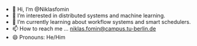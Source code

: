- 👋 Hi, I’m @Niklasfomin
- 👀 I’m interested in distributed systems and machine learning.
- 🌱 I’m currently learning about workflow systems and smart schedulers.
- 📫 How to reach me ... niklas.fomin@campus.tu-berlin.de
- 😄 Pronouns: He/Him
<!---
Niklasfomin/Niklasfomin is a ✨ special ✨ repository because its `README.md` (this file) appears on your GitHub profile.
You can click the Preview link to take a look at your changes.
--->
